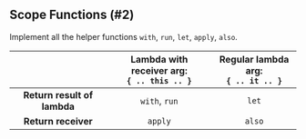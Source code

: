 ## Scope Functions (#2)

Implement all the helper functions `with`, `run`, `let`, `apply`, `also`.

|                              | Lambda with receiver arg:<br>`{ .. this .. }`| Regular lambda arg:<br>`{ .. it .. }`|
|:----------------------------:|:----------------:|:---------------:|
| **Return result of lambda**  | `with`, `run`    | `let`           |
| **Return receiver**          | `apply`          | `also`          |